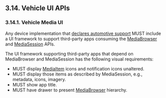 ## 3.14\. Vehicle UI APIs

### 3.14.1\.  Vehicle Media UI

Any device implementation that [declares automotive support](https://developer.android.com/reference/android/content/pm/PackageManager.html?#FEATURE_AUTOMOTIVE?)
MUST include a UI framework to support third-party apps consuming the
[MediaBrowser](http://developer.android.com/reference/android/media/browse/MediaBrowser.html)
and
[MediaSession](http://developer.android.com/reference/android/media/session/MediaSession.html)
APIs.

The UI framework supporting third-party apps that depend on MediaBrowser and
MediaSession has the following visual requirements:

* MUST display
  [MediaItem](http://developer.android.com/reference/android/media/browse/MediaBrowser.MediaItem.html)
  icons and notification icons unaltered.
* MUST display those items as described by MediaSession, e.g., metadata, icons,
  imagery.
* MUST show app title.
* MUST have drawer to present [MediaBrowser](http://developer.android.com/reference/android/media/browse/MediaBrowser.html)
  hierarchy.
